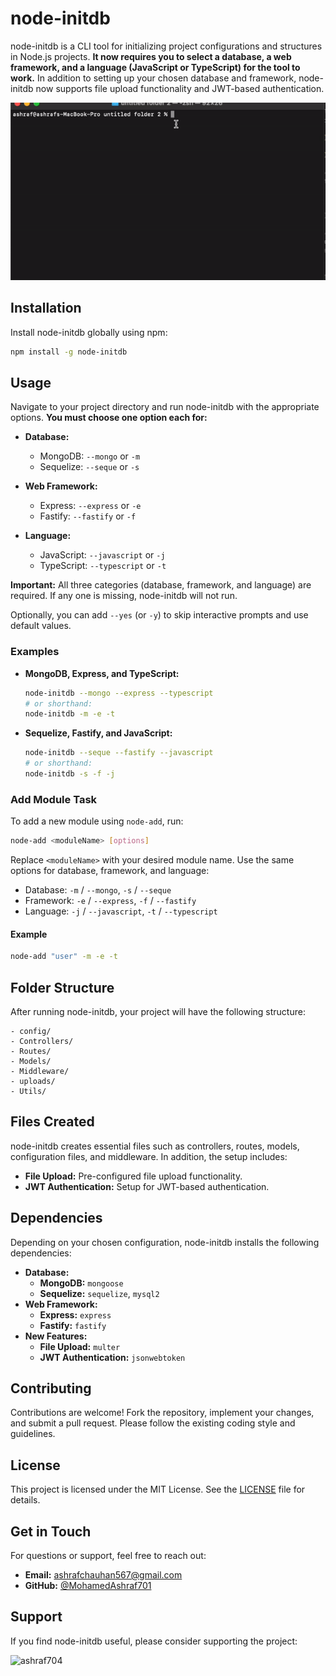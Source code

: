 # node-initdb

node-initdb is a CLI tool for initializing project configurations and structures in Node.js projects. **It now requires you to select a database, a web framework, and a language (JavaScript or TypeScript) for the tool to work.** In addition to setting up your chosen database and framework, node-initdb now supports file upload functionality and JWT-based authentication.

![Node InitDB Plugin Demo](https://github.com/MohamedAshraf701/node-cli/blob/main/example.gif)

## Installation

Install node-initdb globally using npm:

```bash
npm install -g node-initdb
```

## Usage

Navigate to your project directory and run node-initdb with the appropriate options. **You must choose one option each for:**

- **Database:**  
  - MongoDB: `--mongo` or `-m`
  - Sequelize: `--seque` or `-s`

- **Web Framework:**  
  - Express: `--express` or `-e`
  - Fastify: `--fastify` or `-f`

- **Language:**  
  - JavaScript: `--javascript` or `-j`
  - TypeScript: `--typescript` or `-t`

**Important:** All three categories (database, framework, and language) are required. If any one is missing, node-initdb will not run.

Optionally, you can add `--yes` (or `-y`) to skip interactive prompts and use default values.

### Examples

- **MongoDB, Express, and TypeScript:**

  ```bash
  node-initdb --mongo --express --typescript
  # or shorthand:
  node-initdb -m -e -t
  ```

- **Sequelize, Fastify, and JavaScript:**

  ```bash
  node-initdb --seque --fastify --javascript
  # or shorthand:
  node-initdb -s -f -j
  ```

### Add Module Task

To add a new module using `node-add`, run:

```bash
node-add <moduleName> [options]
```

Replace `<moduleName>` with your desired module name. Use the same options for database, framework, and language:

- Database: `-m` / `--mongo`, `-s` / `--seque`
- Framework: `-e` / `--express`, `-f` / `--fastify`
- Language: `-j` / `--javascript`, `-t` / `--typescript`

#### Example

```bash
node-add "user" -m -e -t
```

## Folder Structure

After running node-initdb, your project will have the following structure:

```
- config/
- Controllers/
- Routes/
- Models/
- Middleware/
- uploads/
- Utils/
```

## Files Created

node-initdb creates essential files such as controllers, routes, models, configuration files, and middleware. In addition, the setup includes:

- **File Upload:** Pre-configured file upload functionality.
- **JWT Authentication:** Setup for JWT-based authentication.

## Dependencies

Depending on your chosen configuration, node-initdb installs the following dependencies:

- **Database:**
  - **MongoDB:** `mongoose`
  - **Sequelize:** `sequelize`, `mysql2`
- **Web Framework:**
  - **Express:** `express`
  - **Fastify:** `fastify`
- **New Features:**
  - **File Upload:** `multer`
  - **JWT Authentication:** `jsonwebtoken`

## Contributing

Contributions are welcome! Fork the repository, implement your changes, and submit a pull request. Please follow the existing coding style and guidelines.

## License

This project is licensed under the MIT License. See the [LICENSE](LICENSE) file for details.

## Get in Touch

For questions or support, feel free to reach out:

- **Email:** ashrafchauhan567@gmail.com
- **GitHub:** [@MohamedAshraf701](https://github.com/MohamedAshraf701)

## Support

If you find node-initdb useful, please consider supporting the project:

<p>
  <a href="https://www.buymeacoffee.com/ashraf704">
    <img align="left" src="https://cdn.buymeacoffee.com/buttons/v2/default-yellow.png" height="50" width="210" alt="ashraf704" />
  </a>
</p>